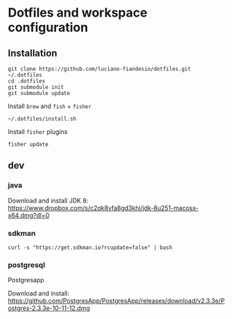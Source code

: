 # Dotfiles and workspace configuration


## Installation

```
git clone https://github.com/luciano-fiandesio/dotfiles.git ~/.dotfiles
cd .dotfiles
git submodule init
git submodule update
```

Install `brew` and `fish` + `fisher`

```
~/.dotfiles/install.sh
```

Install `fisher` plugins

```
fisher update
```


## dev

### java

Download and install JDK 8: <https://www.dropbox.com/s/c2qk8vfa8gd3khj/jdk-8u251-macosx-x64.dmg?dl=0>


### sdkman

```
curl -s "https://get.sdkman.io?rcupdate=false" | bash
```

### postgresql

Postgresapp

Download and install: <https://github.com/PostgresApp/PostgresApp/releases/download/v2.3.3e/Postgres-2.3.3e-10-11-12.dmg>
